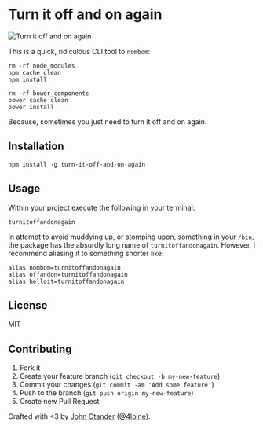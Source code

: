 # Turn it off and on again

![Turn it off and on again](http://media.giphy.com/media/F7yLXA5fJ5sLC/giphy.gif)

This is a quick, ridiculous CLI tool to `nombom`:

```
rm -rf node_modules
npm cache clean
npm install

rm -rf bower_components
bower cache clean
bower install
```

Because, sometimes you just need to turn it off and on again.

## Installation

```
npm install -g turn-it-off-and-on-again
```

## Usage

Within your project execute the following in your terminal:

```
turnitoffandonagain
```

In attempt to avoid muddying up, or stomping upon, something in your `/bin`, the package has the
absurdly long name of `turnitoffandonagain`. However, I recommend aliasing it to something shorter
like:

```
alias nombom=turnitoffandonagain
alias offandon=turnitoffandonagain
alias helloit=turnitoffandonagain
```

## License

MIT

## Contributing

1. Fork it
2. Create your feature branch (`git checkout -b my-new-feature`)
3. Commit your changes (`git commit -am 'Add some feature'`)
4. Push to the branch (`git push origin my-new-feature`)
5. Create new Pull Request

Crafted with <3 by [John Otander](http://johnotander.com) ([@4lpine](https://twitter.com/4lpine)).
